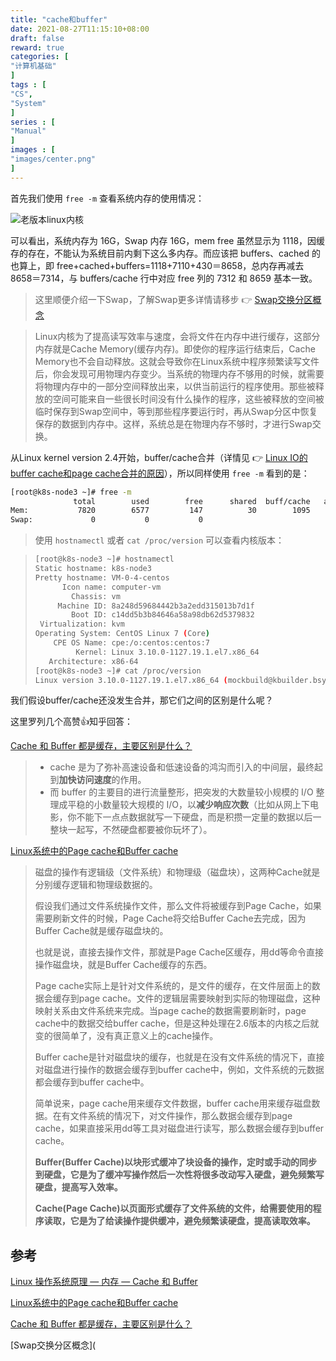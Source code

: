 ```yaml
---
title: "cache和buffer"
date: 2021-08-27T11:15:10+08:00
draft: false
reward: true
categories: [
"计算机基础"
]
tags : [
"CS",
"System"
]
series : [
"Manual"
]
images : [
"images/center.png"
]
---
```


[comment]: <> (# cache和buffer)

首先我们使用 `free -m` 查看系统内存的使用情况：

![老版本linux内核](https://picgo.6and.ltd/img/20200502221926518.png)

可以看出，系统内存为 16G，Swap 内存 16G，mem free 虽然显示为 1118，因缓存的存在，不能认为系统目前内剩下这么多内存。而应该把 buffers、cached 的也算上，即 free+cached+buffers=1118+7110+430＝8658，总内存再减去 8658＝7314，与 buffers/cache 行中对应 free 列的 7312 和 8659 基本一致。

> 这里顺便介绍一下Swap，了解Swap更多详情请移步 👉 [Swap交换分区概念](https://www.cnblogs.com/kerrycode/p/5246383.html)

> Linux内核为了提高读写效率与速度，会将文件在内存中进行缓存，这部分内存就是Cache Memory(缓存内存)。即使你的程序运行结束后，Cache Memory也不会自动释放。这就会导致你在Linux系统中程序频繁读写文件后，你会发现可用物理内存变少。当系统的物理内存不够用的时候，就需要将物理内存中的一部分空间释放出来，以供当前运行的程序使用。那些被释放的空间可能来自一些很长时间没有什么操作的程序，这些被释放的空间被临时保存到Swap空间中，等到那些程序要运行时，再从Swap分区中恢复保存的数据到内存中。这样，系统总是在物理内存不够时，才进行Swap交换。

从Linux kernel version 2.4开始，buffer/cache合并（详情见 👉 [Linux IO的buffer cache和page cache合并的原因](https://blog.csdn.net/jasonchen_gbd/article/details/80151328)），所以同样使用 `free -m` 看到的是：

```sh
[root@k8s-node3 ~]# free -m
              total        used        free      shared  buff/cache   available
Mem:           7820        6577         147          30        1095         907
Swap:             0           0           0
```

> 使用 `hostnamectl` 或者 `cat /proc/version` 可以查看内核版本：

> ```sh
> [root@k8s-node3 ~]# hostnamectl
> Static hostname: k8s-node3
> Pretty hostname: VM-0-4-centos
>       Icon name: computer-vm
>         Chassis: vm
>      Machine ID: 8a248d59684442b3a2edd315013b7d1f
>         Boot ID: c14dd5b3b84646a58a98db62d5379832
>  Virtualization: kvm
> Operating System: CentOS Linux 7 (Core)
>     CPE OS Name: cpe:/o:centos:centos:7
>          Kernel: Linux 3.10.0-1127.19.1.el7.x86_64
>    Architecture: x86-64
> [root@k8s-node3 ~]# cat /proc/version
> Linux version 3.10.0-1127.19.1.el7.x86_64 (mockbuild@kbuilder.bsys.centos.org) (gcc version 4.8.5 20150623 (Red Hat 4.8.5-39) (GCC) ) #1 SMP Tue Aug 25 17:23:54 UTC 2020
> ```

我们假设buffer/cache还没发生合并，那它们之间的区别是什么呢？

这里罗列几个高赞👍知乎回答：

[Cache 和 Buffer 都是缓存，主要区别是什么？](https://www.zhihu.com/question/26190832)

> - cache 是为了弥补高速设备和低速设备的鸿沟而引入的中间层，最终起到**加快访问速度**的作用。
> - 而 buffer 的主要目的进行流量整形，把突发的大数量较小规模的 I/O 整理成平稳的小数量较大规模的 I/O，以**减少响应次数**（比如从网上下电影，你不能下一点点数据就写一下硬盘，而是积攒一定量的数据以后一整块一起写，不然硬盘都要被你玩坏了）。

[Linux系统中的Page cache和Buffer cache](https://zhuanlan.zhihu.com/p/35277219)

> 磁盘的操作有逻辑级（文件系统）和物理级（磁盘块），这两种Cache就是分别缓存逻辑和物理级数据的。
>
> 假设我们通过文件系统操作文件，那么文件将被缓存到Page Cache，如果需要刷新文件的时候，Page Cache将交给Buffer Cache去完成，因为Buffer Cache就是缓存磁盘块的。
>
> 也就是说，直接去操作文件，那就是Page Cache区缓存，用dd等命令直接操作磁盘块，就是Buffer Cache缓存的东西。
>
> Page cache实际上是针对文件系统的，是文件的缓存，在文件层面上的数据会缓存到page cache。文件的逻辑层需要映射到实际的物理磁盘，这种映射关系由文件系统来完成。当page cache的数据需要刷新时，page cache中的数据交给buffer cache，但是这种处理在2.6版本的内核之后就变的很简单了，没有真正意义上的cache操作。
>
> Buffer cache是针对磁盘块的缓存，也就是在没有文件系统的情况下，直接对磁盘进行操作的数据会缓存到buffer cache中，例如，文件系统的元数据都会缓存到buffer cache中。
>
> 简单说来，page cache用来缓存文件数据，buffer cache用来缓存磁盘数据。在有文件系统的情况下，对文件操作，那么数据会缓存到page cache，如果直接采用dd等工具对磁盘进行读写，那么数据会缓存到buffer cache。
>
> **Buffer(Buffer Cache)以块形式缓冲了块设备的操作，定时或手动的同步到硬盘，它是为了缓冲写操作然后一次性将很多改动写入硬盘，避免频繁写硬盘，提高写入效率。**
>
> **Cache(Page Cache)以页面形式缓存了文件系统的文件，给需要使用的程序读取，它是为了给读操作提供缓冲，避免频繁读硬盘，提高读取效率。**



## 参考

[Linux 操作系统原理 — 内存 — Cache 和 Buffer](https://blog.csdn.net/Jmilk/article/details/105896326)

[Linux系统中的Page cache和Buffer cache](https://zhuanlan.zhihu.com/p/35277219)

[Cache 和 Buffer 都是缓存，主要区别是什么？](https://www.zhihu.com/question/26190832)

[Swap交换分区概念](
